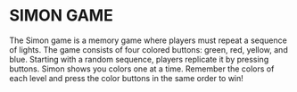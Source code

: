 # SIMON GAME
The Simon game is a memory game where players must repeat a sequence of lights. The game consists of four colored buttons: green, red, yellow, and blue. Starting with a random sequence, players replicate it by pressing buttons. Simon shows you colors one at a time. Remember the colors of each level and press the color buttons in the same order to win!
